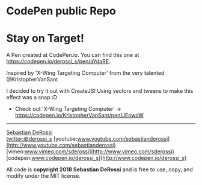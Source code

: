 
CodePen public Repo 
=========

# Stay on Target!

A Pen created at CodePen.io. You can find this one at https://codepen.io/derossi_s/pen/aYdaRE.

Inspired by 'X-Wing Targeting Computer' from the very talented @KristopherVanSant

I decided to try it out with CreateJS! Using vectors and tweens to make this effect was a snap :D


- Check out 'X-Wing Targeting Computer' -> https://codepen.io/KristopherVanSant/pen/JEowoW

----------------

[Sebastian DeRossi](mailto:sebastian.derossi@gmail.com)    
[twitter:@derossi_s](http://www.twitter.com/derossi_s) 
[youtube:www.youtube.com/sebastianderossi](http://www.youtube.com/sebastianderossi)
[vimeo:www.vimeo.com/sderossi](http://www.vimeo.com/sderossi)  
[codepen:www.codepen.io/derossi_s](http://www.codepen.io/derossi_s)  

All code is **copyright 2018 Sebastian DeRossi** and is free to use, copy, and modify under the MIT license.